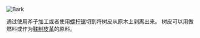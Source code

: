 ![Bark](item:betterwithmods:bark)

通过使用斧子加工或者使用[螺杆锯](../blocks/saw.md)切割将树皮从原木上剥离出来。
树皮可以用做燃料或作为[鞣制皮革](tanned_leather.md)的原料。
